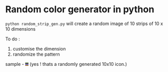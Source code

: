 # Random color generator in python

`python random_strip_gen.py` will create a random image of 10 strips of 10 x 10 dimensions

To do :
1. customise the dimension
2. randomize the pattern

sample - ![](created_strip.png)  (yes ! thats a randomly generated 10x10 icon.)
